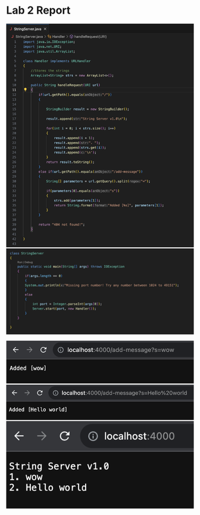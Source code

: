 # Lab 2 Report

![Code](code.png) ![Code2](code2.png)

![Server](server.png) ![Server 2](server2.png) ![Server 3](server3.png)
